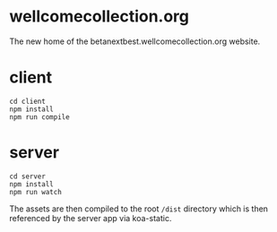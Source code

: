 # wellcomecollection.org

The new home of the betanextbest.wellcomecollection.org website.

# client

    cd client
    npm install
    npm run compile
       
# server
    
    cd server
    npm install
    npm run watch
    
The assets are then compiled to the root `/dist` directory which is then referenced by the server
app via koa-static.
